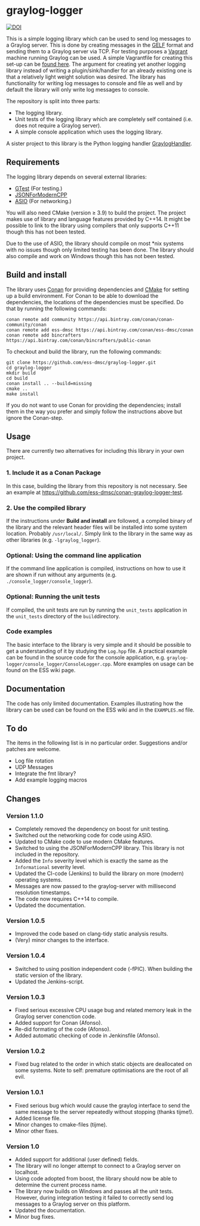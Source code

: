 # graylog-logger

[![DOI](https://zenodo.org/badge/80732581.svg)](https://zenodo.org/badge/latestdoi/80732581)


This is a simple logging library which can be used to send log messages to a Graylog server. This is done by creating messages in the [GELF](http://docs.graylog.org/en/2.1/pages/gelf.html) format and sending them to a Graylog server via TCP. For testing purposes a [Vagrant](https://www.vagrantup.com/) machine running Graylog can be used. A simple Vagrantfile for creating this set-up can be [found here](https://github.com/ess-dmsc/graylog-machine). The argument for creating yet another logging library instead of writing a plugin/sink/handler for an already existing one is that a relatively light weight solution was desired. The library has functionality for writing log messages to console and file as well and by default the library will only write log messages to console.

The repository is split into three parts:

* The logging library.
* Unit tests of the logging library which are completely self contained (i.e. does not require a Graylog server).
* A simple console application which uses the logging library.

A sister project to this library is the Python logging handler [GraylogHandler](https://github.com/ess-dmsc/graylog-handler).

## Requirements
The logging library depends on several external libraries:

* [GTest](https://github.com/google/googletest) (For testing.)
* [JSONForModernCPP](https://github.com/nlohmann/json)
* [ASIO](http://think-async.com) (For networking.)

You will also need CMake (version ≥ 3.9) to build the project. The project makes use of library and language features provided by C++14. It might be possible to link to the library using compilers that only supports C++11 though this has not been tested.

Due to the use of ASIO, the library should compile on most \*nix systems with no issues though only limited testing has been done. The library should also compile and work on Windows though this has not been tested.

## Build and install
The library uses [Conan](https://conan.io) for providing dependencies and [CMake](https://cmake.org) for setting up a build environment. For Conan to be able to download the dependencies, the locations of the dependencies must be specified. Do that by running the following commands:

```
conan remote add community https://api.bintray.com/conan/conan-community/conan
conan remote add ess-dmsc https://api.bintray.com/conan/ess-dmsc/conan
conan remote add bincrafters https://api.bintray.com/conan/bincrafters/public-conan
```

To checkout and build the library, run the following commands:

```
git clone https://github.com/ess-dmsc/graylog-logger.git
cd graylog-logger
mkdir build
cd build
conan install .. --build=missing
cmake ..
make install
```

If you do not want to use Conan for providing the dependencies; install them in the way you prefer and simply follow the instructions above but ignore the Conan-step.

## Usage
There are currently two alternatives for including this library in your own project.

### 1. Include it as a Conan Package
In this case, building the library from this repository is not necessary. See an example at https://github.com/ess-dmsc/conan-graylog-logger-test.

### 2. Use the compiled library
If the instructions under **Build and install** are followed, a compiled binary of the library and the relevant header files will be installed into some system location. Probably ```/usr/local/```. Simply link to the library in the same way as other libraries (e.g. ```-lgraylog_logger```).

### Optional: Using the command line application
If the command line application is compiled, instructions on how to use it are shown if run without any arguments (e.g. ```./console_logger/console_logger```).

### Optional: Running the unit tests
If compiled, the unit tests are run by running the ```unit_tests``` application in the ```unit_tests``` directory of the ```build```directory.

### Code examples
The basic interface to the library is very simple and it should be possible to get a understanding of it by studying the ``Log.hpp`` file. A practical example can be found in the source code for the console application, e.g. ``graylog-logger/console_logger/ConsoleLogger.cpp``. More examples on usage can be found on the ESS wiki page.

## Documentation
The code has only limited documentation. Examples illustrating how the library can be used can be found on the ESS wiki and in the `EXAMPLES.md` file.

## To do
The items in the following list is in no particular order. Suggestions and/or patches are welcome.

* Log file rotation
* UDP Messages
* Integrate the fmt library?
* Add example logging macros

## Changes

### Version 1.1.0
* Completely removed the dependency on boost for unit testing.
* Switched out the networking code for code using ASIO.
* Updated to CMake code to use modern CMake features.
* Switched to using the JSONForModernCPP library. This library is not included in the repository.
* Added the `Info` severity level which is exactly the same as the `Informational` severity level.
* Updated the CI-code (Jenkins) to build the library on more (modern) operating systems.
* Messages are now passed to the graylog-server with millisecond resolution timestamps.
* The code now requires C++14 to compile.
* Updated the documentation.

### Version 1.0.5
* Improved the code based on clang-tidy static analysis results.
* (Very) minor changes to the interface.

### Version 1.0.4
* Switched to using position independent code (-fPIC). When building the static version of the library.
* Updated the Jenkins-script.

### Version 1.0.3
* Fixed serious excessive CPU usage bug and related memory leak in the Graylog server conenction code.
* Added support for Conan (Afonso).
* Re-did formating of the code (Afonso).
* Added automatic checking of code in Jenkinsfile (Afonso).

### Version 1.0.2
* Fixed bug related to the order in which static objects are deallocated on some systems. Note to self: premature optimisations are the root of all evil.

### Version 1.0.1
* Fixed serious bug which would cause the graylog interface to send the same message to the server repeatedly without stopping (thanks tijme!).
* Added license file.
* Minor changes to cmake-files (tijme).
* Minor other fixes.

### Version 1.0

* Added support for additional (user defined) fields.
* The library will no longer attempt to connect to a Graylog server on localhost.
* Using code adopted from boost, the library should now be able to determine the current process name.
* The library now builds on Windows and passes all the unit tests. However, during integration testing it failed to correctly send log messages to a Graylog server on this platform.
* Updated the documentation.
* Minor bug fixes.
